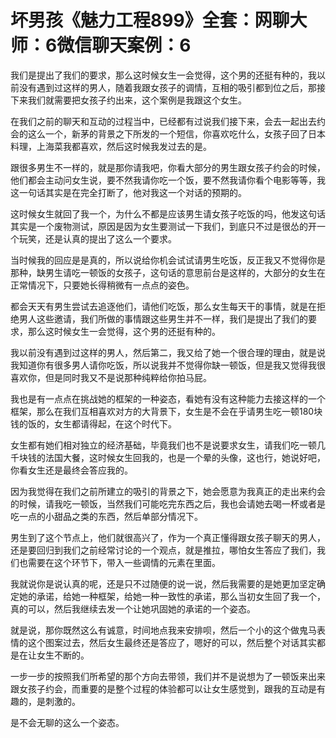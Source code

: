 # 坏男孩《魅力工程899》全套：网聊大师：6微信聊天案例：6

我们是提出了我们的要求，那么这时候女生一会觉得，这个男的还挺有种的，我以前没有遇到过这样的男人，随着我跟女孩子的调情，互相的吸引都到位之后，那接下来我们就需要把女孩子约出来，这个案例是我跟这个女生。

在我们之前的聊天和互动的过程当中，已经都有过说我们接下来，会去一起出去约会的这么一个，新茅的背景之下所发的一个短信，你喜欢吃什么，女孩子回了日本料理，上海菜我都喜欢，然后这时候我发过去的是。

跟很多男生不一样的，就是那你请我吧，你看大部分的男生跟女孩子约会的时候，他们都会主动问女生说，要不然我请你吃一个饭，要不然我请你看个电影等等，我这一句话其实是在完全打断了，他对我这一个对话的预期的。

这时候女生就回了我一个，为什么不都是应该男生请女孩子吃饭的吗，他发这句话其实是一个废物测试，原因是因为女生要测试一下我们，到底只不过是很怂的开一个玩笑，还是认真的提出了这么一个要求。

当时候我的回应是是真的，所以说给你机会试试请男生吃饭，反正我又不觉得你是那种，缺男生请吃一顿饭的女孩子，这句话的意思前台是这样的，大部分的女生在正常情况下，只要她长得稍微有一点点的姿色。

都会天天有男生尝试去追逐他们，请他们吃饭，那么女生每天干的事情，就是在拒绝男人这些邀请，我们所做的事情跟这些男生并不一样，我们是提出了我们的要求，那么这时候女生一会觉得，这个男的还挺有种的。

我以前没有遇到过这样的男人，然后第二，我又给了她一个很合理的理由，就是说我知道你有很多男人请你吃饭，所以说我并不觉得你缺一顿饭，但是我又觉得我很喜欢你，但是同时我又不是说那种纯粹给你拍马屁。

我也是有一点点在挑战她的框架的一种姿态，看她有没有这种能力去接这样的一个框架，那么在我们互相喜欢对方的大背景下，女生是不会在乎请男生吃一顿180块钱的饭的，女生都请得起，在这个时代下。

女生都有她们相对独立的经济基础，毕竟我们也不是说要求女生，请我们吃一顿几千块钱的法国大餐，这时候女生回我的，也是一个晕的头像，这也行，她说好吧，你看女生还是最终会答应我的。

因为我觉得在我们之前所建立的吸引的背景之下，她会愿意为我真正的走出来约会的时候，请我吃一顿饭，当然我们可能吃完东西之后，我也会请她去喝一杯或者是吃一点的小甜品之类的东西，然后单部分情况下。

男生到了这个节点上，他们就很高兴了，作为一个真正懂得跟女孩子聊天的男人，还是要回归到我们之前经常讨论的一个观点，就是推拉，哪怕女生答应了我们，我们也需要在这个环节下，带入一些调情的元素在里面。

我就说你是说认真的呢，还是只不过随便的说一说，然后我需要的是她更加坚定确定她的承诺，给她一种框架，给她一种一致性的承诺，那么当初女生回了我一个，真的可以，然后我继续去发一个让她巩固她的承诺的一个姿态。

就是说，那你既然这么有诚意，时间地点我来安排呗，然后一个小的这个做鬼马表情的这个图案过去，然后女生最终还是答应了，嗯好的可以，然后整个对话其实都是在让女生不断的。

一步一步的按照我们所希望的那个方向去带领，我们并不是说想为了一顿饭来出来跟女孩子约会，而重要的是整个过程的体验都可以让女生感觉到，跟我的互动是有趣的，是刺激的。

是不会无聊的这么一个姿态。